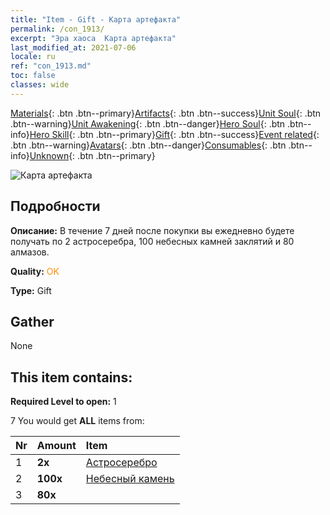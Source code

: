 ```yaml
---
title: "Item - Gift - Карта артефакта"
permalink: /con_1913/
excerpt: "Эра хаоса  Карта артефакта"
last_modified_at: 2021-07-06
locale: ru
ref: "con_1913.md"
toc: false
classes: wide
---
```

 [Materials](/ItemsRU/){: .btn .btn--primary}[Artifacts](/ItemsRU/Artifacts/){: .btn .btn--success}[Unit Soul](/ItemsRU/UnitSoul/){: .btn .btn--warning}[Unit Awakening](/ItemsRU/UnitAwakening/){: .btn .btn--danger}[Hero Soul](/ItemsRU/HeroSoul/){: .btn .btn--info}[Hero Skill](/ItemsRU/HeroSkill/){: .btn .btn--primary}[Gift](/ItemsRU/Gift/){: .btn .btn--success}[Event related](/ItemsRU/Events/){: .btn .btn--warning}[Avatars](/ItemsRU/Avatars/){: .btn .btn--danger}[Consumables](/ItemsRU/Consumables/){: .btn .btn--info}[Unknown](/ItemsRU/Unknown/){: .btn .btn--primary}

 ![Карта артефакта](/images/t/i_907494.png)

## Подробности
 **Описание:** В течение 7 дней после покупки вы ежедневно будете получать по 2 астросеребра, 100 небесных камней заклятий и 80 алмазов.

 **Quality:** <span style="color: #FF8C00">OK</span>

 **Type:** Gift

## Gather

  None

## This item contains:

 **Required Level to open:** 1

 7 You would get **ALL** items  from:

  | Nr | Amount |     Item    |
  |:---|:-------|:------------|
  | 1 |  **2x** | [Астросеребро](/ItemsRU/con_969/) |  | 
  | 2 |  **100x** | [Небесный камень](/ItemsRU/art_188/) |  | 
  | 3 |  **80x** | <i class="fas fa-gem"/> |  | 
